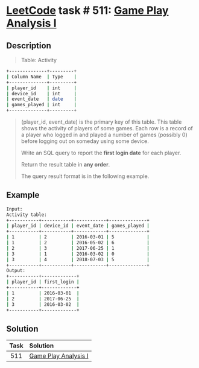 # [LeetCode][leetcode] task # 511: [Game Play Analysis I][task]

Description
-----------

> Table: Activity
```sh
+--------------+---------+
| Column Name  | Type    |
+--------------+---------+
| player_id    | int     |
| device_id    | int     |
| event_date   | date    |
| games_played | int     |
+--------------+---------+
```
> (player_id, event_date) is the primary key of this table.
> This table shows the activity of players of some games.
> Each row is a record of a player who logged in and played a number of games
> (possibly 0) before logging out on someday using some device.
>
> Write an SQL query to report the **first login date** for each player.
> 
> Return the result table in **any order**.
> 
> The query result format is in the following example.

Example
-------

```sh
Input: 
Activity table:
+-----------+-----------+------------+--------------+
| player_id | device_id | event_date | games_played |
+-----------+-----------+------------+--------------+
| 1         | 2         | 2016-03-01 | 5            |
| 1         | 2         | 2016-05-02 | 6            |
| 2         | 3         | 2017-06-25 | 1            |
| 3         | 1         | 2016-03-02 | 0            |
| 3         | 4         | 2018-07-03 | 5            |
+-----------+-----------+------------+--------------+
Output: 
+-----------+-------------+
| player_id | first_login |
+-----------+-------------+
| 1         | 2016-03-01  |
| 2         | 2017-06-25  |
| 3         | 2016-03-02  |
+-----------+-------------+
```

Solution
--------

| Task | Solution                         |
|:----:|:---------------------------------|
| 511  | [Game Play Analysis I][solution] |


[leetcode]: <http://leetcode.com/>
[task]: <https://leetcode.com/problems/game-play-analysis-i/>
[solution]: <https://github.com/wellaxis/witalis-jkit/blob/main/module/tasks/src/main/java/com/witalis/jkit/tasks/core/task/leetcode/h6/p511/option/Practice.java>

